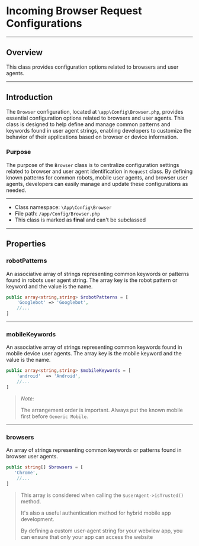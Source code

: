# Incoming Browser Request Configurations

***

## Overview

This class provides configuration options related to browsers and user agents.

***

## Introduction

The `Browser` configuration, located at `\app\Config\Browser.php`, provides essential configuration options related to browsers and user agents. This class is designed to help define and manage common patterns and keywords found in user agent strings, enabling developers to customize the behavior of their applications based on browser or device information.

### Purpose

The purpose of the `Browser` class is to centralize configuration settings related to browser and user agent identification in `Request` class. By defining known patterns for common robots, mobile user agents, and browser user agents, developers can easily manage and update these configurations as needed.

***

* Class namespace: `\App\Config\Browser`
* File path: `/app/Config/Browser.php`
* This class is marked as **final** and can't be subclassed

***
## Properties

### robotPatterns

An associative array of strings representing common keywords or patterns found in robots user agent string.
The array key is the robot pattern or keyword and the value is the name.

```php
public array<string,string> $robotPatterns = [
    'Googlebot' => 'Googlebot',
    //...
]
```

***

### mobileKeywords

An associative array of strings representing common keywords found in mobile device user agents.
The array key is the mobile keyword and the value is the name.

```php
public array<string,string> $mobileKeywords = [
    'android'  => 'Android',
    //...
]
```

> *Note:* 
>
> The arrangement order is important. Always put the known mobile first before `Generic Mobile`.

***

### browsers

An array of strings representing common keywords or patterns found in browser user agents.

```php
public string[] $browsers = [
   'Chrome',
    //...
]
```
> This array is considered when calling the `$userAgent->isTrusted()` method.
>
> It's also a useful authentication method for hybrid mobile app development. 
>
> By defining a custom user-agent string for your webview app, you can ensure that only your app can access the website